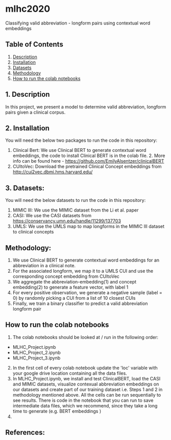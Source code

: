 # mlhc2020
Classifying valid abbreviation - longform pairs using contextual word embeddings

## Table of Contents
1. [ Description ](#desc)
2. [ Installation ](#install)
3. [ Datasets ](#data)
4. [ Methodology ](#method)
5. [ How to run the colab notebooks ](#run)

<a name="desc"></a>
## 1. Description
In this project, we present a model to determine valid abbreviation, longform pairs given a clinical corpus.

<a name="install"></a>
## 2. Installation
You will need the below two packages to run the code in this repository:
1. Clinical Bert: We use Clinical BERT to generate contextual word embeddings, the code to install Clinical BERT is in the colab file. 2. More info can be found here - https://github.com/EmilyAlsentzer/clinicalBERT
3. CUItoVec: Download the pretrained Clinical Concept embeddings from http://cui2vec.dbmi.hms.harvard.edu/ 

<a name="data"></a>
## 3. Datasets: ##
You will need the below datasets to run the code in this repository:
1. MIMIC III: We use the MIMIC dataset from the Li et al. paper
2. CASI: We use the CASI datasets from https://conservancy.umn.edu/handle/11299/137703
3. UMLS: We use the UMLS map to map longforms in the MIMIC III dataset to clinical concepts

<a name="method"></a>
## Methodology: ##
1. We use Clinical BERT to generate contextual word embeddings for an abbreviation in a clinical note.
2. For the associated longform, we map it to a UMLS CUI and use the corresponding concept embedding from CUItoVec
3. We aggregate the abbreviation-embedding(1) and concept embedding(2) to generate a feature vector, with label 1
4. For every positive observation, we generate a negative sample (label = 0) by randomly picking a CUI from a list of 10 closest CUIs
5. Finally, we train a binary classifier to predict a valid abbreviation longform pair

<a name="run"></a>
## How to run the colab notebooks
1. The colab notebooks should be looked at / run in the following order:
  * MLHC_Project.ipynb
  * MLHC_Project_2.ipynb
  * MLHC_Project_3.ipynb
2. In the first cell of every colab notebook update the 'loc' variable with your google drive location containing all the data files.
3. In MLHC_Project.ipynb, we install and test ClinicalBERT, load the CASI and MIMIC datasets, visualize contexual abbreviation embeddings on our datasets and create part of our training dataset i.e. Steps 1 and 2 in methodology mentioned above. All the cells can be run sequentially to see results. There is code in the notebook that you can run to save intermediate data files, which we recommend, since they take a long time to generate (e.g. BERT embeddings )
4. 

## References: ##
